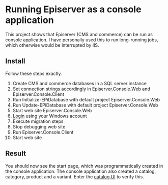 # Running Episerver as a console application #

This project shows that Episerver (CMS and commerce) can be run as console application. I have personally used this to run long-running jobs, which otherwise would be interrupted by IIS. 

## Install ##

Follow these steps exactly.

1. Create CMS and commerce databases in a SQL server instance
2. Set connection strings accordingly in Episerver.Console.Web and Episerver.Console.Client
3. Run Initialize-EPiDatabase with default project Episerver.Console.Web
4. Run Update-EPiDatabase with default project Episerver.Console.Web
5. Start web site Episerver.Console.Web
6. [Login](http://localhost:51517/Util/login.aspx) using your Windows account
7. Execute migration steps
8. Stop debugging web site
9. Run Episerver.Console.Client
10. Start web site

## Result ##
You should now see the start page, which was programmatically created in the console application. The console application also created a catalog, category, product and a variant. Enter the [catalog UI](http://localhost:51517/EPiServer/Commerce/Catalog) to verify this.